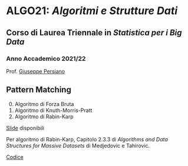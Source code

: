 # ALGO21: *Algoritmi e Strutture Dati* #
## Corso di Laurea Triennale in *Statistica per i Big Data* ##
### Anno Accademico 2021/22 ###

Prof. [Giuseppe Persiano](https://giuper.github.io)


## Pattern Matching ##

0. Algoritmo di Forza Bruta 
1. Algoritmo di Knuth-Morris-Pratt
2. Algoritmo di Rabin-Karp


[Slide](./Slides/pm.pdf) disponibili 

Per algoritmo di Rabin-Karp, Capitolo 2.3.3 di 
*Algorithms and Data Structures for Massive Datasets*
di Medjedovic e Tahirovic.

[Codice](./Code)

